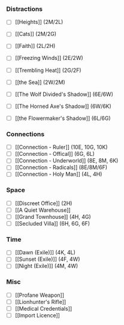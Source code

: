### Distractions
- [ ] [[Heights]] (2M/2L)
- [ ] [[Cats]] (2M/2G)
- [ ] [[Faith]] (2L/2H)

- [ ] [[Freezing Winds]] (2E/2W)
- [ ] [[Trembling Heat]] (2G/2F)
- [ ] [[the Sea]] (2W/2M)

- [ ] [[The Wolf Divided's Shadow]] (6E/6W)
- [ ] [[The Horned Axe's Shadow]] (6W/6K)
- [ ] [[the Flowermaker's Shadow]] (6L/6G)
### Connections
- [ ] [[Connection - Ruler]] (10E, 10G, 10K)
- [ ] [[Connection - Offical]] (6G, 6L)
- [ ] [[Connection - Underworld]] (8E, 8M, 6K)
- [ ] [[Connection - Radicals]] (8E/8M/6F)
- [ ] [[Connection - Holy Man]] (4L, 4H)
### Space
- [ ] [[Discreet Office]] (2H)
- [ ] [[A Quiet Warehouse]]
- [ ] [[Grand Townhouse]] (4H, 4G)
- [ ] [[Secluded Villa]] (6H, 6G, 6F)
### Time
- [ ] [[Dawn (Exile)]] (4K, 4L)
- [ ] [[Sunset (Exile)]] (4F, 4W)
- [ ] [[Night (Exile)]] (4M, 4W)
### Misc
- [ ] [[Profane Weapon]]
- [ ] [[Lionhunter's Rifle]]
- [ ] [[Medical Credentials]]
- [ ] [[Import Licence]]